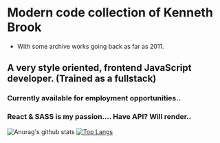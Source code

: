 # Modern code collection of Kenneth Brook
- With some archive works going back as far as 2011.
## A very style oriented, frontend JavaScript developer. (Trained as a fullstack)
### Currently available for employment opportunities..
### React & SASS is my passion.... Have API? Will render..

![Anurag's github stats](https://github-readme-stats.vercel.app/api?username=kenneth-brook&show_icons=true&theme=blue-green)
[![Top Langs](https://github-readme-stats.vercel.app/api/top-langs/?username=kenneth-brook&layout=compact&langs_count=8)](https://github.com/anuraghazra/github-readme-stats)

<!--
**kenneth-brook/kenneth-brook** is a ✨ _special_ ✨ repository because its `README.md` (this file) appears on your GitHub profile.

Here are some ideas to get you started:

- 🔭 I’m currently working on ...
- 🌱 I’m currently learning ...
- 👯 I’m looking to collaborate on ...
- 🤔 I’m looking for help with ...
- 💬 Ask me about ...
- 📫 How to reach me: ...
- 😄 Pronouns: ...
- ⚡ Fun fact: ...
-->

